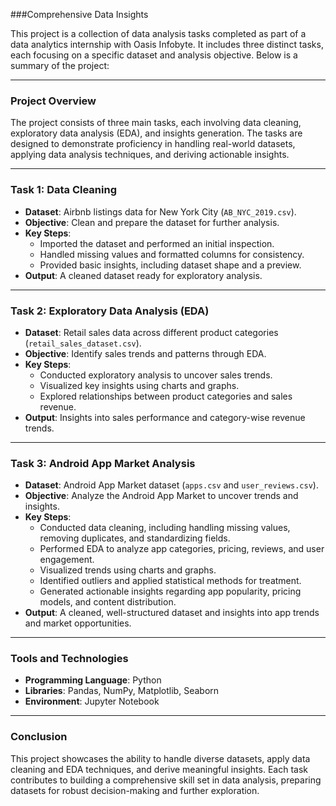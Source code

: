 ###Comprehensive Data Insights

This project is a collection of data analysis tasks completed as part of a data analytics internship with Oasis Infobyte. It includes three distinct tasks, each focusing on a specific dataset and analysis objective. Below is a summary of the project:

* * * * *

### **Project Overview**

The project consists of three main tasks, each involving data cleaning, exploratory data analysis (EDA), and insights generation. The tasks are designed to demonstrate proficiency in handling real-world datasets, applying data analysis techniques, and deriving actionable insights.

* * * * *

### **Task 1: Data Cleaning**

-   **Dataset**: Airbnb listings data for New York City (`AB_NYC_2019.csv`).
-   **Objective**: Clean and prepare the dataset for further analysis.
-   **Key Steps**:
    -   Imported the dataset and performed an initial inspection.
    -   Handled missing values and formatted columns for consistency.
    -   Provided basic insights, including dataset shape and a preview.
-   **Output**: A cleaned dataset ready for exploratory analysis.

* * * * *

### **Task 2: Exploratory Data Analysis (EDA)**

-   **Dataset**: Retail sales data across different product categories (`retail_sales_dataset.csv`).
-   **Objective**: Identify sales trends and patterns through EDA.
-   **Key Steps**:
    -   Conducted exploratory analysis to uncover sales trends.
    -   Visualized key insights using charts and graphs.
    -   Explored relationships between product categories and sales revenue.
-   **Output**: Insights into sales performance and category-wise revenue trends.

* * * * *

### **Task 3: Android App Market Analysis**

-   **Dataset**: Android App Market dataset (`apps.csv` and `user_reviews.csv`).
-   **Objective**: Analyze the Android App Market to uncover trends and insights.
-   **Key Steps**:
    -   Conducted data cleaning, including handling missing values, removing duplicates, and standardizing fields.
    -   Performed EDA to analyze app categories, pricing, reviews, and user engagement.
    -   Visualized trends using charts and graphs.
    -   Identified outliers and applied statistical methods for treatment.
    -   Generated actionable insights regarding app popularity, pricing models, and content distribution.
-   **Output**: A cleaned, well-structured dataset and insights into app trends and market opportunities.

* * * * *

### **Tools and Technologies**

-   **Programming Language**: Python
-   **Libraries**: Pandas, NumPy, Matplotlib, Seaborn
-   **Environment**: Jupyter Notebook

* * * * *

### **Conclusion**

This project showcases the ability to handle diverse datasets, apply data cleaning and EDA techniques, and derive meaningful insights. Each task contributes to building a comprehensive skill set in data analysis, preparing datasets for robust decision-making and further exploration.
